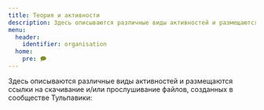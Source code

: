 ```yaml
---
title: Теория и активности
description: Здесь описываются различные виды активностей и размещаются ссылки на скачивание и/или прослушивание файлов, созданных в сообществе Тульпавики
menu:
  header:
    identifier: organisation
  home:
    pre: 🗩
---
```


Здесь описываются различные виды активностей и размещаются ссылки на скачивание и/или прослушивание файлов, созданных в сообществе Тульпавики:
